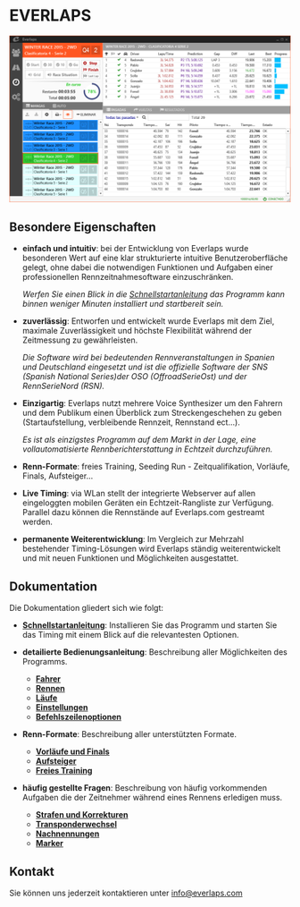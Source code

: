 # EVERLAPS

![Everlaps](./img/heats.png)

##  Besondere Eigenschaften

- **einfach und intuitiv**: bei der Entwicklung von Everlaps wurde besonderen Wert auf eine klar strukturierte intuitive Benutzeroberfläche gelegt, ohne dabei die notwendigen Funktionen und Aufgaben einer professionellen Rennzeitnahmesoftware einzuschränken.

	*Werfen Sie einen Blick in die [Schnellstartanleitung](quick-start.md) das Programm kann binnen weniger Minuten installiert und startbereit sein.*

- **zuverlässig**: Entworfen und entwickelt wurde Everlaps mit dem Ziel, maximale Zuverlässigkeit und höchste Flexibilität während der Zeitmessung zu gewährleisten.
	
	*Die Software wird bei bedeutenden Rennveranstaltungen in Spanien und Deutschland eingesetzt und ist die offizielle Software der SNS (Spanish National Series)der OSO (OffroadSerieOst) und der RennSerieNord (RSN).*

- **Einzigartig**: Everlaps nutzt mehrere Voice Synthesizer um den Fahrern und dem Publikum einen Überblick zum Streckengeschehen zu geben  (Startaufstellung, verbleibende Rennzeit, Rennstand ect...).

	*Es ist als einzigstes Programm auf dem Markt in der Lage, eine vollautomatisierte Rennberichterstattung in Echtzeit durchzuführen.*
 
- **Renn-Formate**: freies Training, Seeding Run - Zeitqualifikation, Vorläufe, Finals, Aufsteiger...

- **Live Timing**: via WLan stellt der integrierte Webserver auf allen eingeloggten mobilen Geräten ein Echtzeit-Rangliste zur Verfügung. Parallel dazu können die Rennstände auf Everlaps.com gestreamt werden. 

- **permanente Weiterentwicklung**: Im Vergleich zur Mehrzahl bestehender Timing-Lösungen wird Everlaps ständig weiterentwickelt und mit neuen Funktionen und Möglichkeiten ausgestattet.

## Dokumentation

Die Dokumentation gliedert sich wie folgt:

- [**Schnellstartanleitung**](quick-start.md): Installieren Sie das Programm und starten Sie das Timing mit einem Blick auf die relevantesten Optionen.

- **detailierte Bedienungsanleitung**: Beschreibung aller Möglichkeiten des Programms.
	- [**Fahrer**](user-guide/drivers.md)
	- [**Rennen**](user-guide/races.md)
	- [**Läufe**](user-guide/heats.md)
	- [**Einstellungen**](user-guide/config.md)
	- [**Befehlszeilenoptionen**](user-guide/commands.md)

- **Renn-Formate**: Beschreibung aller unterstützten Formate.
 
	- [**Vorläufe und Finals**](race-formats/qualify-finals.md)
	- [**Aufsteiger**](race-formats/christmas-tree.md)
	- [**Freies Training**](race-formats/free-practice.md)

- **häufig gestellte Fragen**: Beschreibung von häufig vorkommenden Aufgaben die der Zeitnehmer während eines Rennens erledigen muss.
	- [**Strafen und Korrekturen**](common-tasks/punishments-corrections.md)
	- [**Transponderwechsel**](common-tasks/change-transponders.md)
	- [**Nachnennungen**](common-tasks/late-entries.md)
	- [**Marker**](common-tasks/tags.md)

## Kontakt

Sie können uns jederzeit kontaktieren unter [info@everlaps.com](mailto:info@everlaps.com)
